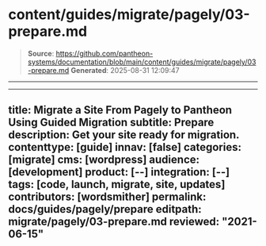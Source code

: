 # content/guides/migrate/pagely/03-prepare.md

> **Source**: https://github.com/pantheon-systems/documentation/blob/main/content/guides/migrate/pagely/03-prepare.md
> **Generated**: 2025-08-31 12:09:47

---

---
title: Migrate a Site From Pagely to Pantheon Using Guided Migration
subtitle: Prepare
description: Get your site ready for migration.
contenttype: [guide]
innav: [false]
categories: [migrate]
cms: [wordpress]
audience: [development]
product: [--]
integration: [--]
tags: [code, launch, migrate, site, updates]
contributors: [wordsmither]
permalink: docs/guides/pagely/prepare
editpath: migrate/pagely/03-prepare.md
reviewed: "2021-06-15"
---

<Partial file="migrate/prepare.md" />